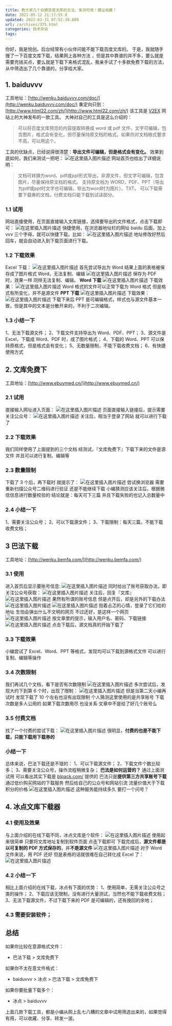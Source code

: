 ```yaml
---
title: 教大家几个白嫖百度文库的方法，亲测可用！建议收藏！
date: 2021-05-12 21:17:55.0
updated: 2022-03-31 07:52:39.689
url: /archives/375.html
categories: 技术杂谈
tags: 
---
```




你好，我是悦创。后台经常有小伙伴问能不能下载百度文库的。 于是，我就随手搜了一下百度文库下载，结果网上各种方法 ，但是其中靠谱的并不多，要么就是需要充钱买点，要么就是下载下来格式混乱，我亲手试了十多款免费下载的方法，从中筛选出了几个靠谱的，分享给大家。

## 1\. baiduvvv

工具地址：[http://wenku.baiduvvv.com/doc/](http://wenku.baiduvvv.com/doc/) 重定向只到：[http://www.html22.com/zh/](http://www.html22.com/zh/) 该工具是 [V2EX](https://www.v2ex.com/t/552502) 网站上的大神发布的一款工具。 大神对自己的工具是这么介绍的：

> 可以将百度文库预览的内容提取转换成 word 或 pdf 文件，文字可编辑，包含图片，格式会有变化，但尽量保持原文档的格式。如果你对文档格式要求不高，可以用这个。

工具的优缺点，已经说得很清楚：**导出文件可编辑，但是格式会有变化。** 效果到底如何，我们来测试一把吧： ![在这里插入图片描述](https://img-blog.csdnimg.cn/20210512205433771.png?x-oss-process=image/watermark,type_ZmFuZ3poZW5naGVpdGk,shadow_10,text_aHR0cHM6Ly9ibG9nLmNzZG4ubmV0L3FxXzMzMjU0NzY2,size_16,color_FFFFFF,t_70) 网站首页也给出了详细说明：

> 文档可转换为word、pdf或ppt形式导出，非源文件，但文字可编辑，包含图片，尽量保持原文档的格式。 支持原文档为 WORD，PDF、PPT（导出为pdf或ppt时文字也可编辑，导出为word时为图片）、TXT。 可以下载需要下载券的文档，付费文档只能下载到试读部分。

### 1.1 试用

网站直接使用，在页面直接输入文库链接，选择要导出的文件格式，点击下载即可： ![在这里插入图片描述](https://img-blog.csdnimg.cn/20210512205527496.png?x-oss-process=image/watermark,type_ZmFuZ3poZW5naGVpdGk,shadow_10,text_aHR0cHM6Ly9ibG9nLmNzZG4ubmV0L3FxXzMzMjU0NzY2,size_16,color_FFFFFF,t_70) 快捷使用，在浏览器地址栏的网址 baidu 后面，加上 vvv 三个字母，就可以快捷下载。比如： ![在这里插入图片描述](https://img-blog.csdnimg.cn/20210512205606437.png?x-oss-process=image/watermark,type_ZmFuZ3poZW5naGVpdGk,shadow_10,text_aHR0cHM6Ly9ibG9nLmNzZG4ubmV0L3FxXzMzMjU0NzY2,size_16,color_FFFFFF,t_70) 地址修改好然后回车，就会自动进入到下载页面进行下载。

### 1.2 下载效果

Excel 下载： ![在这里插入图片描述](https://img-blog.csdnimg.cn/20210512205635403.png?x-oss-process=image/watermark,type_ZmFuZ3poZW5naGVpdGk,shadow_10,text_aHR0cHM6Ly9ibG9nLmNzZG4ubmV0L3FxXzMzMjU0NzY2,size_16,color_FFFFFF,t_70) 首先尝试导出为 Word 结果上面的表格被保存成了图片格式 Word，无法复制、编辑 ![在这里插入图片描述](https://img-blog.csdnimg.cn/20210512205644783.png?x-oss-process=image/watermark,type_ZmFuZ3poZW5naGVpdGk,shadow_10,text_aHR0cHM6Ly9ibG9nLmNzZG4ubmV0L3FxXzMzMjU0NzY2,size_16,color_FFFFFF,t_70) 保存为 PDF 时，效果一样 同样无法复制、编辑。 **Word 下载** ![在这里插入图片描述](https://img-blog.csdnimg.cn/20210512205703681.png?x-oss-process=image/watermark,type_ZmFuZ3poZW5naGVpdGk,shadow_10,text_aHR0cHM6Ly9ibG9nLmNzZG4ubmV0L3FxXzMzMjU0NzY2,size_16,color_FFFFFF,t_70) 下载效果： ![在这里插入图片描述](https://img-blog.csdnimg.cn/20210512205714294.png?x-oss-process=image/watermark,type_ZmFuZ3poZW5naGVpdGk,shadow_10,text_aHR0cHM6Ly9ibG9nLmNzZG4ubmV0L3FxXzMzMjU0NzY2,size_16,color_FFFFFF,t_70) Word 格式的文件可以正常下载为 Word 格式 但是格式有所变化，并不是源文件 **PPT 下载** ![在这里插入图片描述](https://img-blog.csdnimg.cn/20210512205725859.png?x-oss-process=image/watermark,type_ZmFuZ3poZW5naGVpdGk,shadow_10,text_aHR0cHM6Ly9ibG9nLmNzZG4ubmV0L3FxXzMzMjU0NzY2,size_16,color_FFFFFF,t_70) 下载效果： ![在这里插入图片描述](https://img-blog.csdnimg.cn/2021051220574259.png?x-oss-process=image/watermark,type_ZmFuZ3poZW5naGVpdGk,shadow_10,text_aHR0cHM6Ly9ibG9nLmNzZG4ubmV0L3FxXzMzMjU0NzY2,size_16,color_FFFFFF,t_70) 下载下来后 PPT 是可编辑格式，样式也与源文件基本一致，但是其中的文本是分散开来的，不利于二次编辑。

### 1.3 小结一下

1、无法下载源文件； 2、下载文件支持导出为 Word、PDF、PPT； 3、源文件是 Excel，下载成 Word、PDF 时，成了图片格式； 4、下载的 Word、PPT 可以保持原格式，但是格式会有变化； 5、无数量限制，不能下载收费文档； 6、有快捷使用方式

## 2\. 文库免费下

工具地址：[http://www.ebuymed.cn/](http://www.ebuymed.cn/)

### 2.1 试用

直接输入网址进入页面： ![在这里插入图片描述](https://img-blog.csdnimg.cn/20210512205942474.png?x-oss-process=image/watermark,type_ZmFuZ3poZW5naGVpdGk,shadow_10,text_aHR0cHM6Ly9ibG9nLmNzZG4ubmV0L3FxXzMzMjU0NzY2,size_16,color_FFFFFF,t_70) 页面直接输入链接后，提示需要关注公众号： ![在这里插入图片描述](https://img-blog.csdnimg.cn/20210512205954924.png?x-oss-process=image/watermark,type_ZmFuZ3poZW5naGVpdGk,shadow_10,text_aHR0cHM6Ly9ibG9nLmNzZG4ubmV0L3FxXzMzMjU0NzY2,size_16,color_FFFFFF,t_70) 关注后，相当于登录了网站 就可以进行下载了

### 2.2 下载效果

我们同样使用了上面提到的三个文档 经测试，『文库免费下』下载下来的文件是源文件 并且可以进行复制、编辑等

### 2.3 数量限制

下载了 3 个后，再下载时 就提示了： ![在这里插入图片描述](https://img-blog.csdnimg.cn/20210512210049349.png?x-oss-process=image/watermark,type_ZmFuZ3poZW5naGVpdGk,shadow_10,text_aHR0cHM6Ly9ibG9nLmNzZG4ubmV0L3FxXzMzMjU0NzY2,size_16,color_FFFFFF,t_70) 尝试换浏览器 需要重新扫描公众号二维码进行验证 还是不能继续下载 小编猜测应该关注后，根据微信信息进行数量校验的 结论就是：每天可下三篇 并且下载失败的也记入总数量中

### 2.4 小结一下

1、需要关注公众号； 2、可以下载源文件； 3、下载限制：每天三篇，不能下载收费文档；

## 3 巴法下载

工具地址：[http://wenku.bemfa.com/](http://wenku.bemfa.com/)

### 3.1 使用

进入首页后显示要账号信息: ![在这里插入图片描述](https://img-blog.csdnimg.cn/20210512210509566.png?x-oss-process=image/watermark,type_ZmFuZ3poZW5naGVpdGk,shadow_10,text_aHR0cHM6Ly9ibG9nLmNzZG4ubmV0L3FxXzMzMjU0NzY2,size_16,color_FFFFFF,t_70) 同时给出了账号获取办法，即关注公众号获取： ![在这里插入图片描述](https://img-blog.csdnimg.cn/20210512210520484.png?x-oss-process=image/watermark,type_ZmFuZ3poZW5naGVpdGk,shadow_10,text_aHR0cHM6Ly9ibG9nLmNzZG4ubmV0L3FxXzMzMjU0NzY2,size_16,color_FFFFFF,t_70) 关注后，回复『文库』 ![在这里插入图片描述](https://img-blog.csdnimg.cn/20210512210544212.png?x-oss-process=image/watermark,type_ZmFuZ3poZW5naGVpdGk,shadow_10,text_aHR0cHM6Ly9ibG9nLmNzZG4ubmV0L3FxXzMzMjU0NzY2,size_16,color_FFFFFF,t_70) 果然有所谓的账号信息 但是点开后，却是另外的下载办法 ![在这里插入图片描述](https://img-blog.csdnimg.cn/20210512210602999.png?x-oss-process=image/watermark,type_ZmFuZ3poZW5naGVpdGk,shadow_10,text_aHR0cHM6Ly9ibG9nLmNzZG4ubmV0L3FxXzMzMjU0NzY2,size_16,color_FFFFFF,t_70) ![在这里插入图片描述](https://img-blog.csdnimg.cn/20210512210611480.png?x-oss-process=image/watermark,type_ZmFuZ3poZW5naGVpdGk,shadow_10,text_aHR0cHM6Ly9ibG9nLmNzZG4ubmV0L3FxXzMzMjU0NzY2,size_16,color_FFFFFF,t_70) 抱着忐忑的心情，登录了它们给的地址 生怕会弹出什么不文明的网页 不过还好，是这样一个网页 ![在这里插入图片描述](https://img-blog.csdnimg.cn/20210512210630433.png?x-oss-process=image/watermark,type_ZmFuZ3poZW5naGVpdGk,shadow_10,text_aHR0cHM6Ly9ibG9nLmNzZG4ubmV0L3FxXzMzMjU0NzY2,size_16,color_FFFFFF,t_70) 按文章里的提示，输入用户名、密码、下载链接 ![在这里插入图片描述](https://img-blog.csdnimg.cn/20210512210637652.png?x-oss-process=image/watermark,type_ZmFuZ3poZW5naGVpdGk,shadow_10,text_aHR0cHM6Ly9ibG9nLmNzZG4ubmV0L3FxXzMzMjU0NzY2,size_16,color_FFFFFF,t_70) 点击下载后，源文档真的开始下载了

### 3.3 下载效果

小编尝试了 Excel、Word、PPT 等格式，发现均可以下载到源格式文件 可以进行复制、编辑等操作

### 3.4 次数限制

我们再试几个文档，看下是否有次数限制 ![在这里插入图片描述](https://img-blog.csdnimg.cn/20210512210802194.png) 多次尝试后，发现大约下到第 6 个时，出现了限制： ![在这里插入图片描述](https://img-blog.csdnimg.cn/20210512210809730.png) 但是当第二天小编再试时 发现下载了 10 个左右也没有出现限制 个人猜测这里使用的是共享账号 下载次数是多人公用的 如果下载次数用尽 也没关系 文章中不是给了好几个账号么

### 3.5 付费文档

找了一个付费的尝试下载： ![在这里插入图片描述](https://img-blog.csdnimg.cn/20210512210834497.png) 很明显，**付费的也是不能下载，只能下载用下载券的**

### 小结一下

总体来说，巴法下载还是不错的： 1、可以下载源文件； 2、下载文件个数比较多； 3、需要关注公众号，操作流程稍微复杂； **巴法是如何运营的？** 通过上面测试用 可以看出其实下载是 [blpack.com/](http://www.blpack.com/#/login) 提供的 巴法只是**提供第三方共享账号下载** 通过低价购买网站的下载服务 然后给自己的公众号和网站引流 流量价值大于下载积分的价格 ![在这里插入图片描述](https://img-blog.csdnimg.cn/2021051221095714.png) 这种服务能持续多久 要打一个问号？

## 4\. 冰点文库下载器

### 4.1 使用及效果

与上面介绍的在线下载不同，冰点文库是个软件： ![在这里插入图片描述](https://img-blog.csdnimg.cn/20210512211316435.png?x-oss-process=image/watermark,type_ZmFuZ3poZW5naGVpdGk,shadow_10,text_aHR0cHM6Ly9ibG9nLmNzZG4ubmV0L3FxXzMzMjU0NzY2,size_16,color_FFFFFF,t_70) 使用起来很简单 只要将文库地址复制到软件页面 点击下载即可 下载完成后，**源文件都是以可复制的 PDF 方式保存的**，并**不是源文件** ![在这里插入图片描述](https://img-blog.csdnimg.cn/20210512211342550.png) 对于 Word 文件来说，用 PDF 还好 但是表格的话就很难在自己转化成 Excel 了： ![在这里插入图片描述](https://img-blog.csdnimg.cn/20210512211356416.png?x-oss-process=image/watermark,type_ZmFuZ3poZW5naGVpdGk,shadow_10,text_aHR0cHM6Ly9ibG9nLmNzZG4ubmV0L3FxXzMzMjU0NzY2,size_16,color_FFFFFF,t_70)

### 4.2 小结一下

相比上面介绍的在线下载，冰点有下面的优势： 1、使用简单，无需关注公众号之类的操作； 2、下载应该无限制，没有进行大量测试，当然也不能下载收费文档； 3、无法下载源文件，不过下载下来的 PDF 是可编辑的，还有挽回的余地；

### 4.3 需要安装软件；

## 总结

如果你比较在意源格式文件：

*   巴法下载 > 文库免费下

如果你不太在意文件格式：

*   baiduvvv > 冰点 > 巴法下载 > 文库免费下

如果你要批量下载多个：

*   冰点 > baiduvvv

上面几款下载工具，都是小编从网上乱七八糟的文章中试用筛选出来的，如果觉得有用，可以收藏、分享、转发一波。